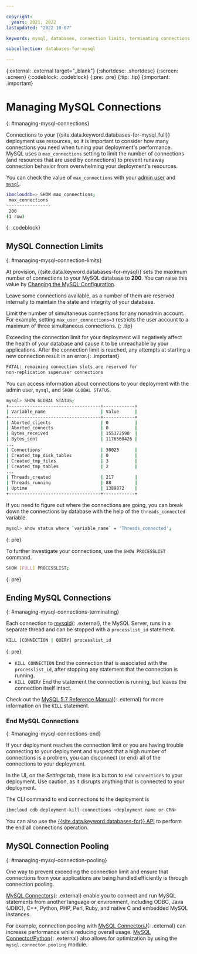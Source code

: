 ```yaml
---

copyright:
  years: 2021, 2022
lastupdated: "2022-10-07"

keywords: mysql, databases, connection limits, terminating connections, connection pooling, mysql connections, mysql connection pooling, managing connections

subcollection: databases-for-mysql

---
```


{:external: .external target="_blank"}
{:shortdesc: .shortdesc}
{:screen: .screen}
{:codeblock: .codeblock}
{:pre: .pre}
{:tip: .tip}
{:important: .important}

# Managing MySQL Connections
{: #managing-mysql-connections}

Connections to your {{site.data.keyword.databases-for-mysql_full}} deployment use resources, so it is important to consider how many connections you need when tuning your deployment's performance. MySQL uses a `max_connections` setting to limit the number of connections (and resources that are used by connections) to prevent runaway connection behavior from overwhelming your deployment's resources.

You can check the value of `max_connections` with your [admin user](/docs/databases-for-mysql?topic=databases-for-mysql-user-management#the-admin-user) and [`mysql`](/docs/databases-for-mysql?topic=databases-for-mysql-connecting-mysql).
```sh
ibmclouddb=> SHOW max_connections;
 max_connections
-----------------
 200
(1 row)
```
{: .codeblock}

## MySQL Connection Limits 
{: #managing-mysql-connection-limits}

At provision, {{site.data.keyword.databases-for-mysql}} sets the maximum number of connections to your MySQL database to **200**. You can raise this value by [Changing the MySQL Configuration](/docs/databases-for-mysql?topic=databases-for-mysql-changing-configuration). 

Leave some connections available, as a number of them are reserved internally to maintain the state and integrity of your database. 

Limit the number of simultaneous connections for any nonadmin account. For example, setting `max_user_connections=3` restricts the user account to a maximum of three simultaneous connections. 
{: .tip}

Exceeding the connection limit for your deployment will negatively affect the health of your database and cause it to be unreachable by your applications. After the connection limit is reached, any attempts at starting a new connection result in an error.{: .important}

```sh
FATAL: remaining connection slots are reserved for
non-replication superuser connections
```

You can access information about connections to your deployment with the admin user, `mysql`, and `SHOW GLOBAL STATUS`.
```sh
mysql> SHOW GLOBAL STATUS;
+-----------------------------------+------------+
| Variable_name                     | Value      |
+-----------------------------------+------------+
| Aborted_clients                   | 0          |
| Aborted_connects                  | 0          |
| Bytes_received                    | 155372598  |
| Bytes_sent                        | 1176560426 |
...
| Connections                       | 30023      |
| Created_tmp_disk_tables           | 0          |
| Created_tmp_files                 | 3          |
| Created_tmp_tables                | 2          |
...
| Threads_created                   | 217        |
| Threads_running                   | 88         |
| Uptime                            | 1389872    |
+-----------------------------------+------------+
```

If you need to figure out where the connections are going, you can break down the connections by database with the help of the `threads_connected` variable.
``` sh
mysql> show status where `variable_name` = 'Threads_connected';
```
{: pre}

To further investigate your connections, use the `SHOW PROCESSLIST` command.
```sh
SHOW [FULL] PROCESSLIST;
```
{: pre}

## Ending MySQL Connections
{: #managing-mysql-connections-terminating}

Each connection to [mysqld](https://dev.mysql.com/doc/refman/5.7/en/mysqld.html){: .external}, the MySQL Server, runs in a separate thread and can be stopped with a `processlist_id` statement.
```sh
KILL [CONNECTION | QUERY] processlist_id
```
{: pre}

- `KILL CONNECTION` End the connection that is associated with the `processlist_id`, after stopping any statement that the connection is running. 
- `KILL QUERY` End the statement the connection is running, but leaves the connection itself intact.

Check out the [MySQL 5.7 Reference Manual](https://dev.mysql.com/doc/refman/5.7/en/kill.html){: .external} for more information on the `KILL` statement.


### End MySQL Connections
{: #managing-mysql-connections-end}

If your deployment reaches the connection limit or you are having trouble connecting to your deployment and suspect that a high number of connections is a problem, you can disconnect (or end) all of the connections to your deployment. 

In the UI, on the _Settings_ tab, there is a button to `End Connections` to your deployment. Use caution, as it disrupts anything that is connected to your deployment.

The CLI command to end connections to the deployment is 
```sh
ibmcloud cdb deployment-kill-connections <deployment name or CRN>
```

You can also use the [{{site.data.keyword.databases-for}} API](https://cloud.ibm.com/apidocs/cloud-databases-api#kill-connections-to-a-MySql-deployment) to perform the end all connections operation.

## MySQL Connection Pooling
{: #managing-mysql-connection-pooling}

One way to prevent exceeding the connection limit and ensure that connections from your applications are being handled efficiently is through connection pooling.

[MySQL Connectors](https://dev.mysql.com/doc/refman/5.7/en/connectors-apis.html){: .external} enable you to connect and run MySQL statements from another language or environment, including ODBC, Java (JDBC), C++, Python, PHP, Perl, Ruby, and native C and embedded MySQL instances.

For example, connection pooling with [MySQL Connector/J](https://dev.mysql.com/doc/refman/5.7/en/connector-j-info.html){: .external} can increase performance while reducing overall usage. [MySQL Connector/Python](https://dev.mysql.com/doc/connector-python/en/connector-python-connection-pooling.html){: .external} also allows for optimization by using the `mysql.connector.pooling` module.
